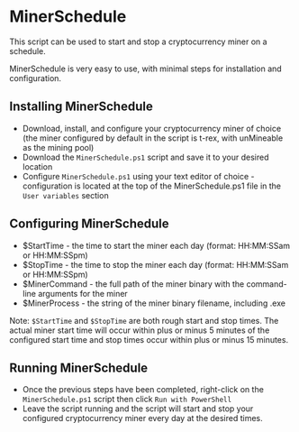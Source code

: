 # MinerSchedule
This script can be used to start and stop a cryptocurrency miner on a schedule.

MinerSchedule is very easy to use, with minimal steps for installation and configuration.

## Installing MinerSchedule
- Download, install, and configure your cryptocurrency miner of choice (the miner configured by default in the script is t-rex, with unMineable as the mining pool)
- Download the `MinerSchedule.ps1` script and save it to your desired location
- Configure `MinerSchedule.ps1` using your text editor of choice - configuration is located at the top of the MinerSchedule.ps1 file in the `User variables` section

## Configuring MinerSchedule
- $StartTime - the time to start the miner each day (format: HH:MM:SSam or HH:MM:SSpm)
- $StopTime - the time to stop the miner each day (format: HH:MM:SSam or HH:MM:SSpm)
- $MinerCommand - the full path of the miner binary with the command-line arguments for the miner
- $MinerProcess - the string of the miner binary filename, including .exe

Note: `$StartTime` and `$StopTime` are both rough start and stop times. The actual miner start time will occur within plus or minus 5 minutes of the configured start time and stop times occur within plus or minus 15 minutes.

## Running MinerSchedule
- Once the previous steps have been completed, right-click on the `MinerSchedule.ps1` script then click `Run with PowerShell`
- Leave the script running and the script will start and stop your configured cryptocurrency miner every day at the desired times.
